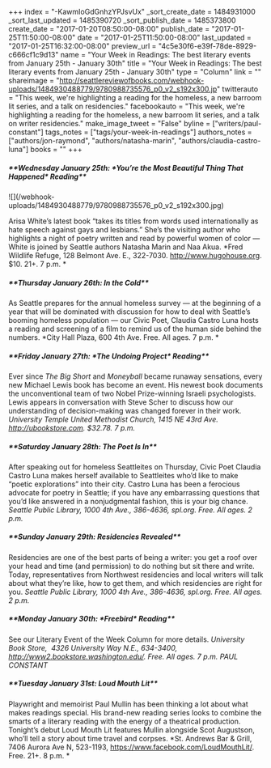 +++
index = "-KawmIoGdGnhzYPJsvUx"
_sort_create_date = 1484931000
_sort_last_updated = 1485390720
_sort_publish_date = 1485373800
create_date = "2017-01-20T08:50:00-08:00"
publish_date = "2017-01-25T11:50:00-08:00"
date = "2017-01-25T11:50:00-08:00"
last_updated = "2017-01-25T16:32:00-08:00"
preview_url = "4c5e30f6-e39f-78de-8929-c666cf1c9d13"
name = "Your Week in Readings: The best literary events from January 25th - January 30th"
title = "Your Week in Readings: The best literary events from January 25th - January 30th"
type = "Column"
link = ""
shareimage = "http://seattlereviewofbooks.com/webhook-uploads/1484930488779/9780988735576_p0_v2_s192x300.jp"
twitterauto = "This week, we're highlighting a reading for the homeless, a new barroom lit series, and a talk on residencies."
facebookauto = "This week, we're highlighting a reading for the homeless, a new barroom lit series, and a talk on writer residencies."
make_image_tweet = "False"
byline = ["writers/paul-constant"]
tags_notes = ["tags/your-week-in-readings"]
authors_notes = ["authors/jon-raymond", "authors/natasha-marin", "authors/claudia-castro-luna"]
books = ""
+++
<p class="noindent"><h5>**Wednesday January 25th: *You’re the Most Beautiful Thing That Happened* Reading**</h5></p> 

<p class="image-left">![](/webhook-uploads/1484930488779/9780988735576_p0_v2_s192x300.jpg)</p>

Arisa White’s latest book “takes its titles from words used internationally as hate speech against gays and lesbians.” She’s the visiting author who highlights a night of poetry written and read by powerful women of color — White is joined by Seattle authors Natasha Marin and Naa Akua.  *Fred Wildlife Refuge, 128 Belmont Ave. E., 322-7030. http://www.hugohouse.org. $10. 21+. 7 p.m. *

<p class="noindent"><h5>**Thursday January 26th: In the Cold**</h5></p> 

As Seattle prepares for the annual homeless survey — at the beginning of a year that will be dominated with discussion for how to deal with Seattle’s booming homeless population — our Civic Poet, Claudia Castro Luna hosts a reading and screening of a film to remind us of the human side behind the numbers. *City Hall Plaza, 600 4th Ave. Free. All ages. 7 p.m. * 
 
<p class="noindent"><h5>**Friday January 27th: *The Undoing Project* Reading**</h5></p> 

Ever since *The Big Short* and *Moneyball* became runaway sensations, every new Michael Lewis book has become an event. His newest book documents the unconventional team of two Nobel Prize-winning Israeli psychologists. Lewis appears in conversation with Steve Scher to discuss how our understanding of decision-making was changed forever in their work. *University Temple United Methodist Church, 1415 NE 43rd Ave. http://ubookstore.com. $32.78. 7 p.m.* 

<p class="noindent"><h5>**Saturday January 28th: The Poet Is In**</h5></p> 

After speaking out for homeless Seattleites on Thursday, Civic Poet Claudia Castro Luna makes herself available to Seattleites who’d like to make “poetic explorations” into their city.  Castro Luna has been a ferocious advocate for poetry in Seattle; if you have any embarrassing questions that you’d like answered in a nonjudgmental fashion, this is your big chance. *Seattle Public Library, 1000 4th Ave., 386-4636, spl.org. Free. All ages. 2 p.m.* 

<h5>**Sunday January 29th: Residencies Revealed**</h5></p> 

Residencies are one of the best parts of being a writer: you get a roof over your head and time (and permission) to do nothing but sit there and write. Today, representatives from Northwest residencies and local writers will talk about what they’re like, how to get them, and which residencies are right for you. *Seattle Public Library, 1000 4th Ave., 386-4636, spl.org. Free. All ages. 2 p.m.* 

<h5>**Monday January 30th: *Freebird* Reading**</h5></p> 

See our Literary Event of the Week Column for more details. *University Book Store,  4326 University Way N.E., 634-3400, http://www2.bookstore.washington.edu/. Free. All ages. 7 p.m. PAUL CONSTANT*

<h5>**Tuesday January 31st: Loud Mouth Lit**</h5></p> 

Playwright and memoirist Paul Mullin has been thinking a lot about what makes readings special. His brand-new reading series looks to combine the smarts of a literary reading with the energy of a theatrical production. Tonight’s debut Loud Mouth Lit features Mullin alongside Scot Augustson, who’ll tell a story about time travel and corpses. *St. Andrews Bar & Grill, 7406 Aurora Ave N, 523-1193, https://www.facebook.com/LoudMouthLit/. Free. 21+. 8 p.m. *

